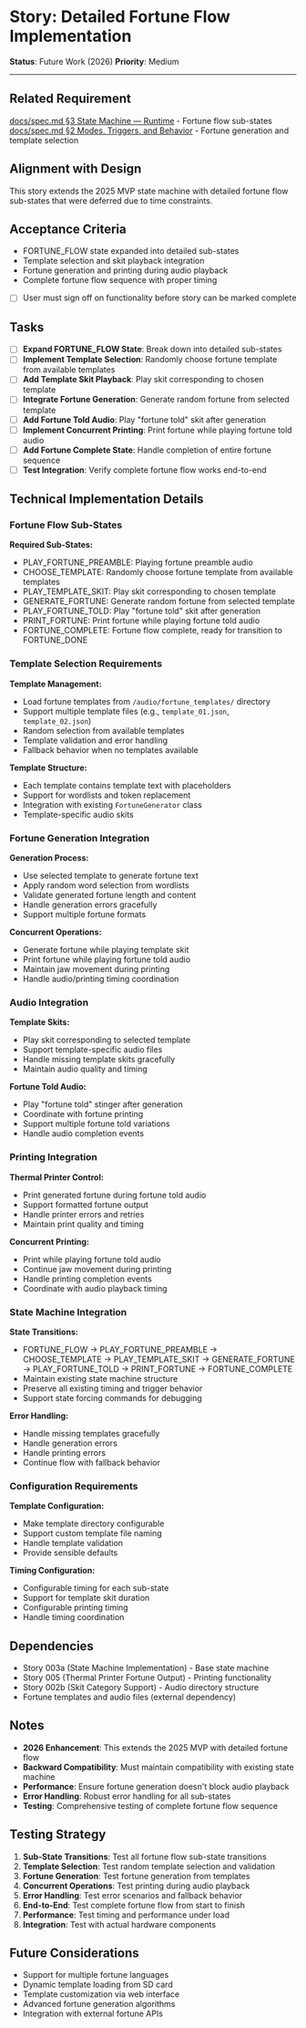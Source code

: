 # Story: Detailed Fortune Flow Implementation

**Status**: Future Work (2026)
**Priority**: Medium

---

## Related Requirement
[docs/spec.md §3 State Machine — Runtime](../spec.md#3-state-machine-runtime) - Fortune flow sub-states
[docs/spec.md §2 Modes, Triggers, and Behavior](../spec.md#2-modes-triggers-and-behavior) - Fortune generation and template selection

## Alignment with Design
This story extends the 2025 MVP state machine with detailed fortune flow sub-states that were deferred due to time constraints.

## Acceptance Criteria
- FORTUNE_FLOW state expanded into detailed sub-states
- Template selection and skit playback integration
- Fortune generation and printing during audio playback
- Complete fortune flow sequence with proper timing
- [ ] User must sign off on functionality before story can be marked complete

## Tasks
- [ ] **Expand FORTUNE_FLOW State**: Break down into detailed sub-states
- [ ] **Implement Template Selection**: Randomly choose fortune template from available templates
- [ ] **Add Template Skit Playback**: Play skit corresponding to chosen template
- [ ] **Integrate Fortune Generation**: Generate random fortune from selected template
- [ ] **Add Fortune Told Audio**: Play "fortune told" skit after generation
- [ ] **Implement Concurrent Printing**: Print fortune while playing fortune told audio
- [ ] **Add Fortune Complete State**: Handle completion of entire fortune sequence
- [ ] **Test Integration**: Verify complete fortune flow works end-to-end

## Technical Implementation Details

### Fortune Flow Sub-States

**Required Sub-States:**
- PLAY_FORTUNE_PREAMBLE: Playing fortune preamble audio
- CHOOSE_TEMPLATE: Randomly choose fortune template from available templates
- PLAY_TEMPLATE_SKIT: Play skit corresponding to chosen template
- GENERATE_FORTUNE: Generate random fortune from selected template
- PLAY_FORTUNE_TOLD: Play "fortune told" skit after generation
- PRINT_FORTUNE: Print fortune while playing fortune told audio
- FORTUNE_COMPLETE: Fortune flow complete, ready for transition to FORTUNE_DONE

### Template Selection Requirements

**Template Management:**
- Load fortune templates from `/audio/fortune_templates/` directory
- Support multiple template files (e.g., `template_01.json`, `template_02.json`)
- Random selection from available templates
- Template validation and error handling
- Fallback behavior when no templates available

**Template Structure:**
- Each template contains template text with placeholders
- Support for wordlists and token replacement
- Integration with existing `FortuneGenerator` class
- Template-specific audio skits

### Fortune Generation Integration

**Generation Process:**
- Use selected template to generate fortune text
- Apply random word selection from wordlists
- Validate generated fortune length and content
- Handle generation errors gracefully
- Support multiple fortune formats

**Concurrent Operations:**
- Generate fortune while playing template skit
- Print fortune while playing fortune told audio
- Maintain jaw movement during printing
- Handle audio/printing timing coordination

### Audio Integration

**Template Skits:**
- Play skit corresponding to selected template
- Support template-specific audio files
- Handle missing template skits gracefully
- Maintain audio quality and timing

**Fortune Told Audio:**
- Play "fortune told" stinger after generation
- Coordinate with fortune printing
- Support multiple fortune told variations
- Handle audio completion events

### Printing Integration

**Thermal Printer Control:**
- Print generated fortune during fortune told audio
- Support formatted fortune output
- Handle printer errors and retries
- Maintain print quality and timing

**Concurrent Printing:**
- Print while playing fortune told audio
- Continue jaw movement during printing
- Handle printing completion events
- Coordinate with audio playback timing

### State Machine Integration

**State Transitions:**
- FORTUNE_FLOW → PLAY_FORTUNE_PREAMBLE → CHOOSE_TEMPLATE → PLAY_TEMPLATE_SKIT → GENERATE_FORTUNE → PLAY_FORTUNE_TOLD → PRINT_FORTUNE → FORTUNE_COMPLETE
- Maintain existing state machine structure
- Preserve all existing timing and trigger behavior
- Support state forcing commands for debugging

**Error Handling:**
- Handle missing templates gracefully
- Handle generation errors
- Handle printing errors
- Continue flow with fallback behavior

### Configuration Requirements

**Template Configuration:**
- Make template directory configurable
- Support custom template file naming
- Handle template validation
- Provide sensible defaults

**Timing Configuration:**
- Configurable timing for each sub-state
- Support for template skit duration
- Configurable printing timing
- Handle timing coordination

## Dependencies
- Story 003a (State Machine Implementation) - Base state machine
- Story 005 (Thermal Printer Fortune Output) - Printing functionality
- Story 002b (Skit Category Support) - Audio directory structure
- Fortune templates and audio files (external dependency)

## Notes
- **2026 Enhancement**: This extends the 2025 MVP with detailed fortune flow
- **Backward Compatibility**: Must maintain compatibility with existing state machine
- **Performance**: Ensure fortune generation doesn't block audio playback
- **Error Handling**: Robust error handling for all sub-states
- **Testing**: Comprehensive testing of complete fortune flow sequence

## Testing Strategy
1. **Sub-State Transitions**: Test all fortune flow sub-state transitions
2. **Template Selection**: Test random template selection and validation
3. **Fortune Generation**: Test fortune generation from templates
4. **Concurrent Operations**: Test printing during audio playback
5. **Error Handling**: Test error scenarios and fallback behavior
6. **End-to-End**: Test complete fortune flow from start to finish
7. **Performance**: Test timing and performance under load
8. **Integration**: Test with actual hardware components

## Future Considerations
- Support for multiple fortune languages
- Dynamic template loading from SD card
- Template customization via web interface
- Advanced fortune generation algorithms
- Integration with external fortune APIs
